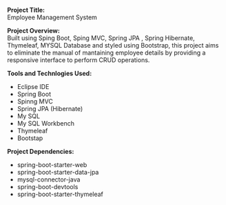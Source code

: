 
**Project Title:**<br/>
Employee Management System

**Project Overview:**<br/>
Built using Sping Boot, Sping MVC, Spring JPA , Spring Hibernate, Thymeleaf, MYSQL Database and styled using Bootstrap, this project aims to eliminate the manual of mantaining employee details by providing a responsive interface to perform CRUD operations.

**Tools and Technlogies Used:**<br/>
- Eclipse IDE
- Spring Boot
- Spinng MVC
- Spring JPA (Hibernate)
- My SQL
- My SQL Workbench
- Thymeleaf
- Bootstap

**Project Dependencies:**<br/>
- spring-boot-starter-web
- spring-boot-starter-data-jpa
- mysql-connector-java
- spring-boot-devtools
- spring-boot-starter-thymeleaf
